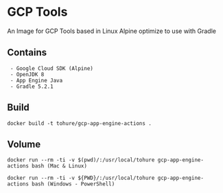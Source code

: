 # **GCP Tools**

An Image for GCP Tools based in Linux Alpine optimize to use with Gradle

## Contains
```
 - Google Cloud SDK (Alpine)
 - OpenJDK 8
 - App Engine Java
 - Gradle 5.2.1
```
 
## Build
```
docker build -t tohure/gcp-app-engine-actions .
```

## Volume
```
docker run --rm -ti -v $(pwd)/:/usr/local/tohure gcp-app-engine-actions bash (Mac & Linux)

docker run --rm -ti -v ${PWD}/:/usr/local/tohure gcp-app-engine-actions bash (Windows - PowerShell)
```